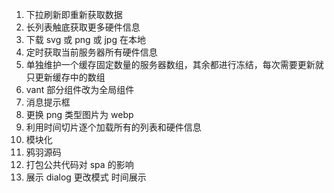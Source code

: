 1. 下拉刷新即重新获取数据
2. 长列表触底获取更多硬件信息
3. 下载 svg 或 png 或 jpg 在本地
4. 定时获取当前服务器所有硬件信息
5. 单独维护一个缓存固定数量的服务器数组，其余都进行冻结，每次需要更新就只更新缓存中的数组
6. vant 部分组件改为全局组件
7. 消息提示框
8. 更换 png 类型图片为 webp
9. 利用时间切片逐个加载所有的列表和硬件信息
10. 模块化
11. 鸦羽源码
12. 打包公共代码对 spa 的影响
13. 展示 dialog 更改模式 时间展示
